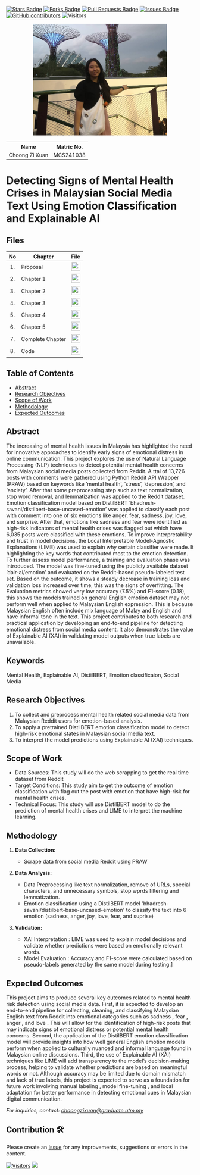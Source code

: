 <a href="https://github.com/drshahizan/research-design/stargazers"><img src="https://img.shields.io/github/stars/drshahizan/research-design" alt="Stars Badge"/></a>
<a href="https://github.com/drshahizan/research-design/network/members"><img src="https://img.shields.io/github/forks/drshahizan/research-design" alt="Forks Badge"/></a>
<a href="https://github.com/drshahizan/research-design/pulls"><img src="https://img.shields.io/github/issues-pr/drshahizan/research-design" alt="Pull Requests Badge"/></a>
<a href="https://github.com/drshahizan/research-design"><img src="https://img.shields.io/github/issues/drshahizan/research-design" alt="Issues Badge"/></a>
<a href="https://github.com/drshahizan/research-design/graphs/contributors"><img alt="GitHub contributors" src="https://img.shields.io/github/contributors/drshahizan/research-design?color=2b9348"></a>
![Visitors](https://api.visitorbadge.io/api/visitors?path=https%3A%2F%2Fgithub.com%2Fdrshahizan%2BDM&labelColor=%23d9e3f0&countColor=%23697689&style=flat)

<p align="center">
  <img height="300px" src="CZX picture.jpeg" alt="Profile Image">
</p>

<table align="center">
  <tr>
    <th>Name</th>
    <th>Matric No.</th>
  </tr>
  <tr>
    <td>Choong Zi Xuan</td>
    <td>MCS241038</td>
  </tr>
</table>

# Detecting Signs of Mental Health Crises in Malaysian Social Media Text Using Emotion Classification and Explainable AI

## Files

| No  | Chapter     |                                                 File |
| :-: | ---------- | :---------------------------------------------------------------------------------------------------: |
|  1.  | Proposal | <a href="Proposal/"><img src="img/pdf.svg" width="24px" height="24px"></a> |
|  2.  | Chapter 1 | <a href="Chapter 1/"><img src="img/pdf.svg" width="24px" height="24px"></a> |
|  3.  | Chapter 2 | <a href="Chapter 2/"><img src="img/pdf.svg" width="24px" height="24px"></a> |
|  4.  | Chapter 3 | <a href="Chapter 3/"><img src="img/pdf.svg" width="24px" height="24px"></a> |
|  5.  | Chapter 4 | <a href="Chapter 4/"><img src="img/pdf.svg" width="24px" height="24px"></a> |
|  6.  | Chapter 5 | <a href="Chapter 5/"><img src="img/pdf.svg" width="24px" height="24px"></a> |
|  7.  | Complete Chapter | <a href="All Chapter/"><img src="img/pdf.svg" width="24px" height="24px"></a> |
|  8.  | Code | <a href="code"><img src="img/python_icon.png" width="24px" height="24px"></a> |


## Table of Contents
- [Abstract](#abstract)
- [Research Objectives](#research-objectives)
- [Scope of Work](#scope-of-work)
- [Methodology](#methodology)
- [Expected Outcomes](#expected-outcomes)

## Abstract

The increasing of mental health issues in Malaysia has highlighted the need for innovative approaches to identify early signs of emotional distress in online communication. This project explores the use of Natural Language Processing (NLP) techniques to detect potential mental health concerns from Malaysian social media posts collected from Reddit. A ttal of 13,726 posts with comments were gathered using Python Reddit API Wrapper (PRAW) based on keywords like ‘mental health’, ‘stress’, ‘depression’, and ‘anxiety’. After that some preprocessing step such as text normalization, stop word removal, and lemmatization was applied to the Reddit dataset. Emotion classification model based on DistilBERT ‘bhadresh-savani/distilbert-base-uncased-emotion’ was applied to classify each post with comment into one of six emotions like anger, fear, sadness, joy, love, and surprise. After that, emotions like sadness and fear were identified as high-risk indicators of mental health crises was flagged out which have 6,035 posts were classified with these emotions. To improve interpretability and trust in model decisions, the Local Interpretable Model-Agnostic Explanations (LIME) was used to explain why certain classifier were made. It highlighting the key words that contributed most to the emotion detection. To further assess model performance, a training and evaluation phase was introduced. The model was fine-tuned using the publicly available dataset ‘dair-ai/emotion’ and evaluated on the Reddit-based pseudo-labeled test set. Based on the outcome, it shows a steady decrease in training loss and validation loss increased over time, this was the signs of overfitting. The Evaluation metrics showed very low accuracy (7.5%) and F1-score (0.18), this shows the models trained on general English emotion dataset may not perform well when applied to Malaysian English expression. This is because Malaysian English often include mix language of Malay and English and have informal tone in the text. This project contributes to both research and practical application by developing an end-to-end pipeline for detecting emotional distress from social media content. It also demonstrates the value of Explainable AI (XAI) in validating model outputs when true labels are unavailable. 



## Keywords

Mental Health, Explainable AI, DistilBERT, Emotion classificaion, Social Media

## Research Objectives

1. To collect and preprocess mental health related social media data from Malaysian Reddit users for emotion-based analysis.
2. To apply a pretrained DistilBERT emotion classification model to detect high-risk emotional states in Malaysian social media text.
3. To interpret the model predictions using Explainable AI (XAI) techniques. 

## Scope of Work
- Data Sources: This study will do the web scrapping to get the real time dataset from Reddit
- Target Conditions: This study aim to get the outcome of emotion classification with flag out the post with emotion that have high-risk for mental health crises.
- Technical Focus: This study will use DistilBERT model to do the prediction of mental health crises and LIME to interpret the machine learning.  

## Methodology

1. **Data Collection:**
   - Scrape data from social media Reddit using PRAW

2. **Data Analysis:**
   - Data Preprocessing like text normalization, remove of URLs, special characters, and unnecessary symbols, stop wprds filtering and lemmatization.
   - Emotion classification using a DistilBERT model 'bhadresh-savani/distilbert-base-uncased-emotion' to classify the text into 6 emotion (sadness, anger, joy, love, fear, and suprise)

3. **Validation:**
   - XAI Interpretation : LIME was used to explain model decisions and validate whether predictions were based on emotionally relevant words.
   - Model Evaluation : Accuracy and F1-score were calculated based on pseudo-labels generated by the same model during testing.]

## Expected Outcomes

This project aims to produce several key outcomes related to mental health risk detection using social media data. First, it is expected to develop an end-to-end pipeline for collecting, cleaning, and classifying Malaysian English text from Reddit into emotional categories such as sadness , fear , anger , and love . This will allow for the identification of high-risk posts that may indicate signs of emotional distress or potential mental health concerns. Second, the application of the DistilBERT emotion classification model will provide insights into how well general English emotion models perform when applied to culturally nuanced and informal language found in Malaysian online discussions. Third, the use of Explainable AI (XAI) techniques like LIME will add transparency to the model’s decision-making process, helping to validate whether predictions are based on meaningful words or not. Although accuracy may be limited due to domain mismatch and lack of true labels, this project is expected to serve as a foundation for future work involving manual labeling , model fine-tuning , and local adaptation for better performance in detecting emotional cues in Malaysian digital communication.

*For inquiries, contact: choongzixuan@graduate.utm.my*

 




## Contribution 🛠️
Please create an [Issue](https://github.com/drshahizan/research-design/issues) for any improvements, suggestions or errors in the content.

[![Visitors](https://api.visitorbadge.io/api/visitors?path=https%3A%2F%2Fgithub.com%2Fdrshahizan&labelColor=%23697689&countColor=%23555555&style=plastic)](https://visitorbadge.io/status?path=https%3A%2F%2Fgithub.com%2Fdrshahizan)
![](https://hit.yhype.me/github/profile?user_id=81284918)


